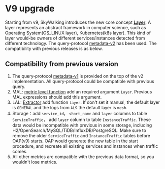 # V9 upgrade
Starting from v9, SkyWalking introduces the new core concept [**Layer**]().
A layer represents an abstract framework in computer science, such as Operating System(OS_LINUX layer),
Kubernetes(k8s layer). This kind of layer would-be owners of different services/instances detected from different technology.
The query-protocol [metadata-v2](https://github.com/apache/skywalking-query-protocol/blob/master/metadata-v2.graphqls) has been used.
The compatibility with previous releases is as below.

## Compatibility from previous version 
1. The query-protocol [metadata-v1](https://github.com/apache/skywalking-query-protocol/blob/master/metadata.graphqls) is provided on the top of the v2 implementation.
   All query-protocol could be compatible with previous query.
2. MAL: [metric level function](../../../docs/en/concepts-and-designs/mal.md) add an required argument `Layer`. Previous MAL expressions should add this argument.
3. LAL: [Extractor](../../../docs/en/concepts-and-designs/lal.md) add function `layer`. If don't set it manual, the default layer is `GENERAL` and the logs from `ALS` the
   default layer is `mesh`.
4. Storage：add `service_id`， `short_name` and `layer` columns to table `ServiceTraffic`， add `layer` column to table `InstanceTraffic`.
   These data would be incompatible with previous in some storage, including H2/OpenSearch/MySQL/TiDB/InfluxDB/PostgreSQL.
   Make sure to remove the older `ServiceTraffic` and `InstanceTraffic` tables before OAP(v9) starts. 
   OAP would generate the new table in the start procedure, and recreate all existing services and instances when traffic comes.
5. All other metrics are compatible with the previous data format, so you wouldn't lose metrics.
